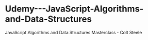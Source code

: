 # Udemy---JavaScript-Algorithms-and-Data-Structures
JavaScript Algorithms and Data Structures Masterclass - Colt Steele
